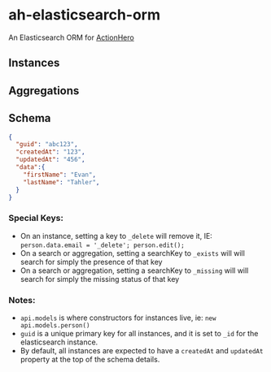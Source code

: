 # ah-elasticsearch-orm
An Elasticsearch ORM for [ActionHero](http://www.actionherojs.com)

## Instances

## Aggregations

## Schema

```json
{
  "guid": "abc123",
  "createdAt": "123",
  "updatedAt": "456",
  "data":{
    "firstName": "Evan",
    "lastName": "Tahler",
  }
}
```

### Special Keys:
- On an instance, setting a key to `_delete` will remove it, IE: `person.data.email = '_delete'; person.edit();`
- On a search or aggregation, setting a searchKey to `_exists` will will search for simply the presence of that key
- On a search or aggregation, setting a searchKey to `_missing` will will search for simply the missing status of that key

### Notes:
- `api.models` is where constructors for instances live, ie: `new api.models.person()`
- `guid` is a unique primary key for all instances, and it is set to `_id` for the elasticsearch instance.
- By default, all instances are expected to have a `createdAt` and `updatedAt` property at the top of the schema details.
